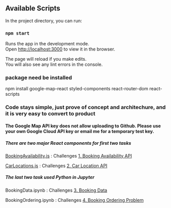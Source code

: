 ## Available Scripts

In the project directory, you can run:

### `npm start`

Runs the app in the development mode.<br>
Open [http://localhost:3000](http://localhost:3000) to view it in the browser.

The page will reload if you make edits.<br>
You will also see any lint errors in the console.

### package need be installed

npm install google-map-react styled-components react-router-dom react-scripts



### Code stays simple, just prove of concept and architechure, and it is very easy to convert to product


#### The Google Map API key does not allow uploading to Github. Please use your own Google Cloud API key or email me for a temporary test key.

##### There are two major React components for first two tasks

   [BookingAvailability.js](https://github.com/seth2000/Smove/blob/master/src/BookingAvailability.js)   : Challenges  [1. Booking Availability API](https://github.com/itatsmove/smovechallenge/blob/master/challenges/availability.md)

   [CarLocations.js](https://github.com/seth2000/Smove/blob/master/src/CarLocation.js)          : Challenges  [2. Car Location API](https://github.com/itatsmove/smovechallenge/blob/master/challenges/location.md)

##### The last two task used Python in Jupyter

   BookingData.ipynb       : Challenges  [3. Booking Data](https://github.com/itatsmove/smovechallenge/blob/master/challenges/bookingdata.md)            

   BookingOrdering.ipynb   : Challenges  [4. Booking Ordering Problem](https://github.com/itatsmove/smovechallenge/blob/master/challenges/bookingordering.md)

